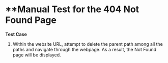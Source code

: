 # **Manual Test for the 404 Not Found Page

**Test Case**
1. Within the website URL, attempt to delete the parent path among all the paths and navigate through the webpage. As a result, the Not Found page will be displayed.
